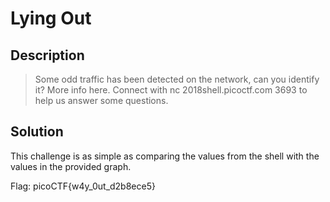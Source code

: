 # Lying Out
## Description
>Some odd traffic has been detected on the network, can you identify it? More info here. Connect with nc 2018shell.picoctf.com 3693 to help us answer some questions.
## Solution
This challenge is as simple as comparing the values from the shell with the
values in the provided graph.

Flag: picoCTF{w4y_0ut_d2b8ece5}

